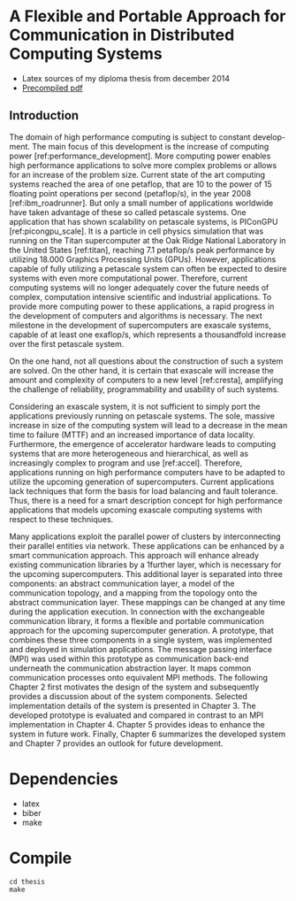 # A Flexible and Portable Approach for Communication in Distributed Computing Systems

* Latex sources of my diploma thesis from december 2014
* [Precompiled pdf](thesis/diplom.pdf)

## Introduction
The domain of high performance computing is subject to constant develop-
ment.
The main focus of this development is the increase of computing
power [ref:performance_development]. More computing power enables high
performance applications to solve more complex problems or allows for an increase of
the problem size. Current state of the art computing systems reached the area of one
petaflop, that are 10 to the power of 15 floating point operations per second (petaflop/s), in the year
2008 [ref:ibm_roadrunner]. But only a small number of applications worldwide have
taken advantage of these so called petascale systems.
One application that has shown scalability on petascale systems, is PIConGPU
[ref:picongpu_scale]. It is a particle in cell physics simulation that was running
on the Titan supercomputer at the Oak Ridge National Laboratory in the United
States [ref:titan], reaching 7.1 petaflop/s peak performance by utilizing 18.000 Graphics
Processing Units (GPUs). However, applications capable of fully utilizing a petascale
system can often be expected to desire systems with even more computational power.
Therefore, current computing systems will no longer adequately cover the future needs
of complex, computation intensive scientific and industrial applications. To provide more
computing power to these applications, a rapid progress in the development of computers
and algorithms is necessary. The next milestone in the development of supercomputers
are exascale systems, capable of at least one exaflop/s, which represents a thousandfold
increase over the first petascale system.

On the one hand, not all questions about the construction of such a system are
solved. On the other hand, it is certain that exascale will increase the amount and
complexity of computers to a new level [ref:cresta], amplifying the challenge of reliability,
programmability and usability of such systems.

Considering an exascale system, it is not sufficient to simply port the applications
previously running on petascale systems. The sole, massive increase in size of the
computing system will lead to a decrease in the mean time to failure (MTTF) and
an increased importance of data locality. Furthermore, the emergence of accelerator
hardware leads to computing systems that are more heterogeneous and hierarchical, as
well as increasingly complex to program and use [ref:accel]. Therefore, applications
running on high performance computers have to be adapted to utilize the upcoming
generation of supercomputers. Current applications lack techniques that form the basis
for load balancing and fault tolerance. Thus, there is a need for a smart description
concept for high performance applications that models upcoming exascale computing
systems with respect to these techniques.

Many applications exploit the parallel power of clusters by interconnecting their parallel
entities via network. These applications can be enhanced by a smart communication
approach. This approach will enhance already existing communication libraries by a
1further layer, which is necessary for the upcoming supercomputers. This additional
layer is separated into three components: an abstract communication layer, a model
of the communication topology, and a mapping from the topology onto the abstract
communication layer. These mappings can be changed at any time during the application
execution. In connection with the exchangeable communication library, it forms a flexible
and portable communication approach for the upcoming supercomputer generation. A
prototype, that combines these three components in a single system, was implemented and
deployed in simulation applications. The message passing interface (MPI) was used within
this prototype as communication back-end underneath the communication abstraction
layer. It maps common communication processes onto equivalent MPI methods.
The following Chapter 2 first motivates the design of the system and subsequently
provides a discussion about of the system components. Selected implementation details
of the system is presented in Chapter 3. The developed prototype is evaluated and
compared in contrast to an MPI implementation in Chapter 4. Chapter 5 provides ideas
to enhance the system in future work. Finally, Chapter 6 summarizes the developed
system and Chapter 7 provides an outlook for future development.

#  Dependencies
* latex
* biber
* make

# Compile
```
cd thesis
make
```
